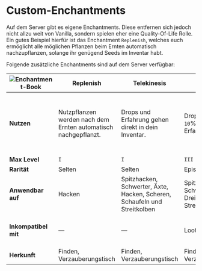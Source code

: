 # Custom-Enchantments

Auf dem Server gibt es eigene Enchantments. Diese entfernen sich jedoch nicht allzu weit von
Vanilla, sondern spielen eher eine Quality-Of-Life Rolle. Ein gutes Beispiel hierfür ist das
Enchantment `Replenish`, welches euch ermöglicht alle möglichen Pflanzen beim Ernten automatisch
nachzupflanzen, solange ihr genügend Seeds im Inventar habt.

Folgende zusätzliche Enchantments sind auf dem Server verfügbar:

| ![Enchantment-Book](https://i.imgur.com/CzFlwOo.png "Enchantment-Book") | Replenish                                                      | Telekinesis                                                               | Experience                                              | Beheading                                                     | Silent Gaze                                                       | Silent Night                                                      | Lumberjack                                                                                       | Soulbound                                                   | Rocket Saver                                                                  |
|-------------------------------------------------------------------------|----------------------------------------------------------------|---------------------------------------------------------------------------|---------------------------------------------------------|---------------------------------------------------------------|-------------------------------------------------------------------|-------------------------------------------------------------------|--------------------------------------------------------------------------------------------------|-------------------------------------------------------------|-------------------------------------------------------------------------------|
| **Nutzen**                                                              | Nutzpflanzen werden nach dem Ernten automatisch nachgepflanzt. | Drops und Erfahrung gehen direkt in dein Inventar.                        | Droppt dir `level * 10`% mehr Erfahrung                 | Erhöht die Chance einen Mob-Kopf zu erhalten um 2% pro Level. | Du kannst einen Enderman anschauen, ohne dass dir etwas passiert. | Obwohl du nicht geschlafen hast, werden Phantome dich ignorieren. | Ermöglicht es dir alle `20` Sekunden bis zu `level * 7` Blöcke eines Baumes auf einmal abzubauen | Das Item verbleibt auch nach deinem Tod in deinem Inventar. | Gewährt eine `level * 15`% Chance beim Boosten kein Feuerwerk zu verbrauchen. |
| **Max Level**                                                           | `I`                                                            | `I`                                                                       | `III`                                                   | `III`                                                         | `I`                                                               | `I`                                                               | `V`                                                                                              | `I`                                                         | `III`                                                                         |
| **Rarität**                                                             | Selten                                                         | Selten                                                                    | Episch                                                  | Legendär                                                      | Legendär                                                          | Legendär                                                          | Legendär                                                                                         | Mythisch                                                    | Spezial                                                                       |
| **Anwendbar auf**                                                       | Hacken                                                         | Spitzhacken, Schwerter, Äxte, Hacken, Scheren, Schaufeln und Streitkolben | Spitzhacken, Schwerter, Äxte, Dreizack und Streitkolben | Schwerter, Äxte, Bögen, Dreizack und Streitkolben             | Helme                                                             | Helme                                                             | Äxte                                                                                             | Jedes Werkzeug und Rüstungsteil                             | Elytren                                                                       |
| **Inkompatibel mit**                                                    | —                                                              | —                                                                         | Looting, Silk Touch                                     | Looting                                                       | Silent Night                                                      | Silent Gaze                                                       | —                                                                                                | Curse of Vanishing, Curse of Binding                        | —                                                                             |
| **Herkunft**                                                            | Finden, Verzauberungstisch                                     | Finden, Verzauberungstisch                                                | Finden, Verzauberungstisch                              | Finden, Verzauberungstisch                                    | Finden, Verzauberungstisch                                        | Finden, Verzauberungstisch                                        | Finden, Verzauberungstisch                                                                       | Finden                                                      | Events                                                                        |